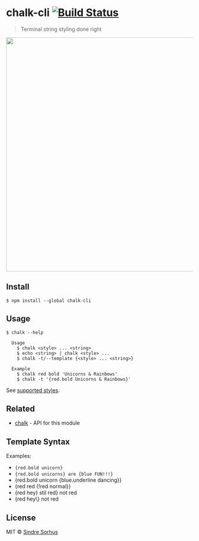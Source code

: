 # chalk-cli [![Build Status](https://travis-ci.org/chalk/chalk-cli.svg?branch=master)](https://travis-ci.org/chalk/chalk-cli)

> Terminal string styling done right

<img src="screenshot.png" width="631">


## Install

```
$ npm install --global chalk-cli
```


## Usage

```
$ chalk --help

  Usage
    $ chalk <style> ... <string>
    $ echo <string> | chalk <style> ...
	$ chalk -t/--template {<style> ... <string>}

  Example
    $ chalk red bold 'Unicorns & Rainbows'
    $ chalk -t '{red.bold Unicorns & Rainbows}'
```

See [supported styles](https://github.com/chalk/chalk#styles).


## Related

- [chalk](https://github.com/chalk/chalk) - API for this module

## Template Syntax
Examples:
- `{red.bold unicorn}`
- `{red.bold unicorns} are {blue FUN!!!}`
- {red.bold unicorn {blue.underline dancing}}
- {red red {!red normal}}
- {red hey\} stil red} not red
- {red hey\\} not red

## License

MIT © [Sindre Sorhus](http://sindresorhus.com)
